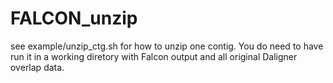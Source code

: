 # FALCON_unzip

see example/unzip_ctg.sh for how to unzip one contig. You do need to have run it in a working diretory with Falcon output and all original Daligner overlap data.
